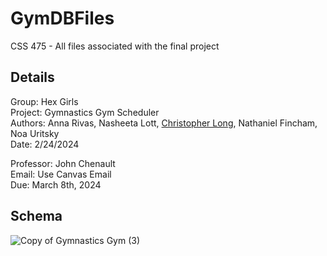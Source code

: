 # GymDBFiles
CSS 475 - All files associated with the final project

## Details
Group: Hex Girls<br>
Project: Gymnastics Gym Scheduler<br>
Authors: Anna Rivas, Nasheeta Lott, [Christopher Long](https://www.linkedin.com/in/christopher--long/), Nathaniel Fincham, Noa Uritsky<br>
Date: 2/24/2024<br>

Professor: John Chenault<br>
Email: Use Canvas Email<br>
Due: March 8th, 2024<br>

## Schema
![Copy of Gymnastics Gym (3)](https://github.com/n8lookout/GymDBFiles/assets/129123436/d19b29a9-7595-44da-b7cb-6a4c6d9072f3)
